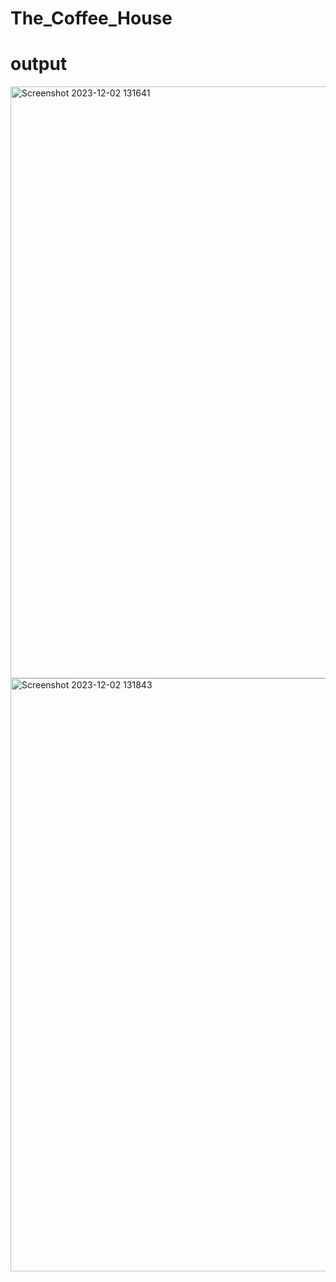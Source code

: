 # The_Coffee_House
# output
<img width="947" alt="Screenshot 2023-12-02 131641" src="https://github.com/vieraj24/The_Coffee_House/assets/140388411/7d62aeed-66ba-463c-82dd-9476ee6dd411">
<img width="949" alt="Screenshot 2023-12-02 131843" src="https://github.com/vieraj24/The_Coffee_House/assets/140388411/75ba1d76-4d9b-47f6-a6e4-32d7fb0dc6c1">
